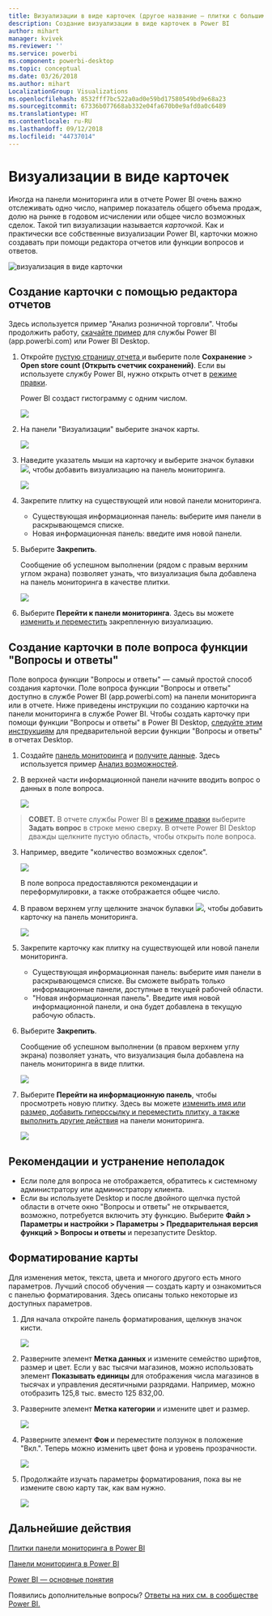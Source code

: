 ```yaml
---
title: Визуализации в виде карточек (другое название — плитки с большими числами)
description: Создание визуализации в виде карточек в Power BI
author: mihart
manager: kvivek
ms.reviewer: ''
ms.service: powerbi
ms.component: powerbi-desktop
ms.topic: conceptual
ms.date: 03/26/2018
ms.author: mihart
LocalizationGroup: Visualizations
ms.openlocfilehash: 8532fff7bc522a0ad0e59bd17580549bd9e68a23
ms.sourcegitcommit: 67336b077668ab332e04fa670b0e9afd0a0c6489
ms.translationtype: HT
ms.contentlocale: ru-RU
ms.lasthandoff: 09/12/2018
ms.locfileid: "44737014"
---
```

# <a name="card-visualizations"></a>Визуализации в виде карточек
Иногда на панели мониторинга или в отчете Power BI очень важно отслеживать одно число, например показатель общего объема продаж, долю на рынке в годовом исчислении или общее число возможных сделок. Такой тип визуализации называется *карточкой*. Как и практически все собственные визуализации Power BI, карточки можно создавать при помощи редактора отчетов или функции вопросов и ответов.

![визуализация в виде карточки](./media/power-bi-visualization-card/pbi_opptuntiescard.png)

## <a name="create-a-card-using-the-report-editor"></a>Создание карточки с помощью редактора отчетов
Здесь используется пример "Анализ розничной торговли". Чтобы продолжить работу, [скачайте пример](../sample-datasets.md) для службы Power BI (app.powerbi.com) или Power BI Desktop.   

1. Откройте [пустую страницу отчета ](../power-bi-report-add-page.md) и выберите поле **Сохранение** \> **Open store count (Открыть счетчик сохранений)**. Если вы используете службу Power BI, нужно открыть отчет в [режиме правки](../service-interact-with-a-report-in-editing-view.md).

    Power BI создаст гистограмму с одним числом.

   ![](media/power-bi-visualization-card/pbi_rptnumbertilechart.png)
2. На панели "Визуализации" выберите значок карты.

   ![](media/power-bi-visualization-card/pbi_changechartcard.png)
6. Наведите указатель мыши на карточку и выберите значок булавки ![](media/power-bi-visualization-card/pbi_pintile.png), чтобы добавить визуализацию на панель мониторинга.

   ![](media/power-bi-visualization-card/power-bi-pin-icon.png)
7. Закрепите плитку на существующей или новой панели мониторинга.

   * Существующая информационная панель: выберите имя панели в раскрывающемся списке.
   * Новая информационная панель: введите имя новой панели.
8. Выберите **Закрепить**.

   Сообщение об успешном выполнении (рядом с правым верхним углом экрана) позволяет узнать, что визуализация была добавлена на панель мониторинга в качестве плитки.

   ![](media/power-bi-visualization-card/power-bi-pin-success-message.png)
9. Выберите **Перейти к панели мониторинга**. Здесь вы можете [изменить и переместить](../service-dashboard-edit-tile.md) закрепленную визуализацию.


## <a name="create-a-card-from-the-qa-question-box"></a>Создание карточки в поле вопроса функции "Вопросы и ответы"
Поле вопроса функции "Вопросы и ответы" — самый простой способ создания карточки. Поле вопроса функции "Вопросы и ответы" доступно в службе Power BI (app.powerbi.com) на панели мониторинга или в отчете. Ниже приведены инструкции по созданию карточки на панели мониторинга в службе Power BI. Чтобы создать карточку при помощи функции "Вопросы и ответы" в Power BI Desktop, [следуйте этим инструкциям](https://powerbi.microsoft.com/en-us/blog/power-bi-desktop-december-feature-summary/#QandA) для предварительной версии функции "Вопросы и ответы" в отчетах Desktop.

1. Создайте [панель мониторинга](../service-dashboards.md) и [получите данные](../service-get-data.md). Здесь используется пример [Анализ возможностей](../sample-opportunity-analysis.md).

1. В верхней части информационной панели начните вводить вопрос о данных в поле вопроса. 

   ![](media/power-bi-visualization-card/power-bi-q-and-a-box.png)

>**СОВЕТ.** В отчете службы Power BI в [режиме правки](../service-reading-view-and-editing-view.md) выберите **Задать вопрос** в строке меню сверху. В отчете Power BI Desktop дважды щелкните пустую область, чтобы открыть поле вопроса.

3. Например, введите "количество возможных сделок".

   ![](media/power-bi-visualization-card/power-bi-q-and-a.png)

   В поле вопроса предоставляются рекомендации и переформулировки, а также отображается общее число.  
4. В правом верхнем углу щелкните значок булавки ![](media/power-bi-visualization-card/pbi_pintile.png), чтобы добавить карточку на панель мониторинга.

   ![](media/power-bi-visualization-card/power-bi-pin.png)
5. Закрепите карточку как плитку на существующей или новой панели мониторинга.

   * Существующая информационная панель: выберите имя панели в раскрывающемся списке. Вы сможете выбрать только информационные панели, доступные в текущей рабочей области.
   * "Новая информационная панель". Введите имя новой информационной панели, и она будет добавлена в текущую рабочую область.
6. Выберите **Закрепить**.

   Сообщение об успешном выполнении (в правом верхнем углу экрана) позволяет узнать, что визуализация была добавлена на панель мониторинга в виде плитки.  

   ![](media/power-bi-visualization-card/power-bi-success.png)
7. Выберите **Перейти на информационную панель**, чтобы просмотреть новую плитку. Здесь вы можете [изменить имя или размер, добавить гиперссылку и переместить плитку, а также выполнить другие действия](../service-dashboard-edit-tile.md) на панели мониторинга.

   ![](media/power-bi-visualization-card/power-bi-pinned.png)

## <a name="considerations-and-troubleshooting"></a>Рекомендации и устранение неполадок
- Если поле для вопроса не отображается, обратитесь к системному администратору или администратору клиента.    
- Если вы используете Desktop и после двойного щелчка пустой области в отчете окно "Вопросы и ответы" не открывается, возможно, потребуется включить эту функцию.  Выберите **Файл > Параметры и настройки > Параметры > Предварительная версия функций > Вопросы и ответы** и перезапустите Desktop.

## <a name="format-a-card"></a>Форматирование карты
Для изменения меток, текста, цвета и многого другого есть много параметров. Лучший способ обучения — создать карту и ознакомиться с панелью форматирования. Здесь описаны только некоторые из доступных параметров. 

1. Для начала откройте панель форматирования, щелкнув значок кисти. 

    ![](media/power-bi-visualization-card/power-bi-format-card.png)
2. Разверните элемент **Метка данных** и измените семейство шрифтов, размер и цвет. Если у вас тысячи магазинов, можно использовать элемент **Показывать единицы** для отображения числа магазинов в тысячах и управления десятичными разрядами. Например, можно отобразить 125,8 тыс. вместо 125 832,00.

3.  Разверните элемент **Метка категории** и измените цвет и размер.

    ![](media/power-bi-visualization-card/power-bi-card-format.png)

4. Разверните элемент **Фон** и переместите ползунок в положение "Вкл.".  Теперь можно изменить цвет фона и уровень прозрачности.

    ![](media/power-bi-visualization-card/power-bi-format-color.png)

5. Продолжайте изучать параметры форматирования, пока вы не измените свою карту так, как вам нужно. 

    ![](media/power-bi-visualization-card/power-bi-formatted.png)

## <a name="next-steps"></a>Дальнейшие действия
[Плитки панели мониторинга в Power BI](../service-dashboard-tiles.md)

[Панели мониторинга в Power BI](../service-dashboards.md)

[Power BI — основные понятия](../service-basic-concepts.md)

Появились дополнительные вопросы? [Ответы на них см. в сообществе Power BI.](http://community.powerbi.com/)
